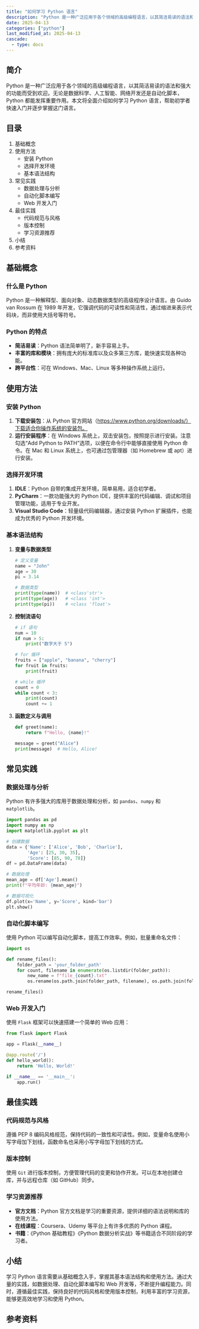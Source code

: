 ```yaml
---
title: "如何学习 Python 语言"
description: "Python 是一种广泛应用于各个领域的高级编程语言，以其简洁易读的语法和强大的功能而受到欢迎。无论是数据科学、人工智能、网络开发还是自动化脚本，Python 都能发挥重要作用。本文将全面介绍如何学习 Python 语言，帮助初学者快速入门并逐步掌握这门语言。"
date: 2025-04-13
categories: ["python"]
last_modified_at: 2025-04-13
cascade:
  - type: docs
---
```



## 简介
Python 是一种广泛应用于各个领域的高级编程语言，以其简洁易读的语法和强大的功能而受到欢迎。无论是数据科学、人工智能、网络开发还是自动化脚本，Python 都能发挥重要作用。本文将全面介绍如何学习 Python 语言，帮助初学者快速入门并逐步掌握这门语言。

<!-- more -->
## 目录
1. 基础概念
2. 使用方法
    - 安装 Python
    - 选择开发环境
    - 基本语法结构
3. 常见实践
    - 数据处理与分析
    - 自动化脚本编写
    - Web 开发入门
4. 最佳实践
    - 代码规范与风格
    - 版本控制
    - 学习资源推荐
5. 小结
6. 参考资料

## 基础概念
### 什么是 Python
Python 是一种解释型、面向对象、动态数据类型的高级程序设计语言。由 Guido van Rossum 在 1989 年开发，它强调代码的可读性和简洁性，通过缩进来表示代码块，而非使用大括号等符号。

### Python 的特点
- **简洁易读**：Python 语法简单明了，新手容易上手。
- **丰富的库和模块**：拥有庞大的标准库以及众多第三方库，能快速实现各种功能。
- **跨平台性**：可在 Windows、Mac、Linux 等多种操作系统上运行。

## 使用方法

### 安装 Python
1. **下载安装包**：从 Python 官方网站（https://www.python.org/downloads/）下载适合你操作系统的安装包。
2. **运行安装程序**：在 Windows 系统上，双击安装包，按照提示进行安装。注意勾选“Add Python to PATH”选项，以便在命令行中能够直接使用 Python 命令。在 Mac 和 Linux 系统上，也可通过包管理器（如 Homebrew 或 apt）进行安装。

### 选择开发环境
1. **IDLE**：Python 自带的集成开发环境，简单易用，适合初学者。
2. **PyCharm**：一款功能强大的 Python IDE，提供丰富的代码编辑、调试和项目管理功能，适用于专业开发。
3. **Visual Studio Code**：轻量级代码编辑器，通过安装 Python 扩展插件，也能成为优秀的 Python 开发环境。

### 基本语法结构
1. **变量与数据类型**
    ```python
    # 定义变量
    name = "John"
    age = 30
    pi = 3.14

    # 数据类型
    print(type(name))  # <class'str'>
    print(type(age))   # <class 'int'>
    print(type(pi))    # <class 'float'>
    ```
2. **控制流语句**
    ```python
    # if 语句
    num = 10
    if num > 5:
        print("数字大于 5")

    # for 循环
    fruits = ["apple", "banana", "cherry"]
    for fruit in fruits:
        print(fruit)

    # while 循环
    count = 0
    while count < 3:
        print(count)
        count += 1
    ```
3. **函数定义与调用**
    ```python
    def greet(name):
        return f"Hello, {name}!"

    message = greet("Alice")
    print(message)  # Hello, Alice!
    ```

## 常见实践

### 数据处理与分析
Python 有许多强大的库用于数据处理和分析，如 `pandas`、`numpy` 和 `matplotlib`。
```python
import pandas as pd
import numpy as np
import matplotlib.pyplot as plt

# 创建数据
data = {'Name': ['Alice', 'Bob', 'Charlie'],
        'Age': [25, 30, 35],
        'Score': [85, 90, 78]}
df = pd.DataFrame(data)

# 数据处理
mean_age = df['Age'].mean()
print(f"平均年龄: {mean_age}")

# 数据可视化
df.plot(x='Name', y='Score', kind='bar')
plt.show()
```

### 自动化脚本编写
使用 Python 可以编写自动化脚本，提高工作效率。例如，批量重命名文件：
```python
import os

def rename_files():
    folder_path = 'your_folder_path'
    for count, filename in enumerate(os.listdir(folder_path)):
        new_name = f"file_{count}.txt"
        os.rename(os.path.join(folder_path, filename), os.path.join(folder_path, new_name))

rename_files()
```

### Web 开发入门
使用 `Flask` 框架可以快速搭建一个简单的 Web 应用：
```python
from flask import Flask

app = Flask(__name__)

@app.route('/')
def hello_world():
    return 'Hello, World!'

if __name__ == '__main__':
    app.run()
```

## 最佳实践

### 代码规范与风格
遵循 PEP 8 编码风格规范，保持代码的一致性和可读性。例如，变量命名使用小写字母加下划线，函数命名也采用小写字母加下划线的方式。

### 版本控制
使用 `Git` 进行版本控制，方便管理代码的变更和协作开发。可以在本地创建仓库，并与远程仓库（如 GitHub）同步。

### 学习资源推荐
- **官方文档**：Python 官方文档是学习的重要资源，提供详细的语法说明和库的使用方法。
- **在线课程**：Coursera、Udemy 等平台上有许多优质的 Python 课程。
- **书籍**：《Python 基础教程》《Python 数据分析实战》等书籍适合不同阶段的学习者。

## 小结
学习 Python 语言需要从基础概念入手，掌握其基本语法结构和使用方法。通过大量的实践，如数据处理、自动化脚本编写和 Web 开发等，不断提升编程能力。同时，遵循最佳实践，保持良好的代码风格和使用版本控制，利用丰富的学习资源，能够更高效地学习和使用 Python。

## 参考资料